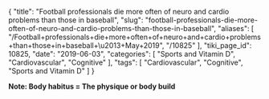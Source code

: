{
    "title": "Football professionals die more often of neuro and cardio problems than those in baseball",
    "slug": "football-professionals-die-more-often-of-neuro-and-cardio-problems-than-those-in-baseball",
    "aliases": [
        "/Football+professionals+die+more+often+of+neuro+and+cardio+problems+than+those+in+baseball+\u2013+May+2019",
        "/10825"
    ],
    "tiki_page_id": 10825,
    "date": "2019-06-03",
    "categories": [
        "Sports and Vitamin D",
        "Cardiovascular",
        "Cognitive"
    ],
    "tags": [
        "Cardiovascular",
        "Cognitive",
        "Sports and Vitamin D"
    ]
}


**Note: Body habitus = The physique or body build**